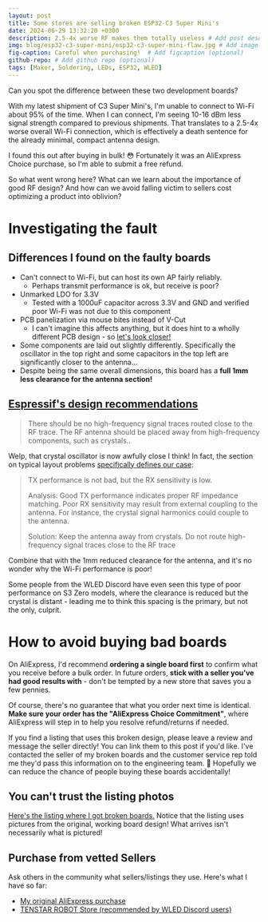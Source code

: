 ```yaml
---
layout: post
title: Some stores are selling broken ESP32-C3 Super Mini's
date: 2024-06-29 13:32:20 +0300
description: 2.5-4x worse RF makes them totally useless # Add post description (optional)
img: blog/esp32-c3-super-mini/esp32-c3-super-mini-flaw.jpg # Add image post (optional)
fig-caption: Careful when purchasing!  # Add figcaption (optional)
github-repo: # Add github repo (optional)
tags: [Maker, Soldering, LEDs, ESP32, WLED]
---
```


Can you spot the difference between these two development boards?

With my latest shipment of C3 Super Mini's, I'm unable to connect to Wi-Fi about 95% of the time. When I can connect, I'm seeing 10-16 dBm less signal strength compared to previous shipments. That translates to a 2.5-4x worse overall Wi-Fi connection, which is effectively a death sentence for the already minimal, compact antenna design.

I found this out after buying in bulk! 😳 Fortunately it was an AliExpress Choice purchase, so I'm able to submit a free refund.

So what went wrong here? What can we learn about the importance of good RF design? And how can we avoid falling victim to sellers cost optimizing a product into oblivion?

# Investigating the fault

## Differences I found on the faulty boards
* Can't connect to Wi-Fi, but can host its own AP fairly reliably.
  * Perhaps transmit performance is ok, but receive is poor?
* Unmarked LDO for 3.3V
  * Tested with a 1000uF capacitor across 3.3V and GND and verified poor Wi-Fi was not due to this component
* PCB panelization via mouse bites instead of V-Cut
  * I can't imagine this affects anything, but it does hint to a wholly different PCB design - so [let's look closer!](/assets/img/blog/esp32-c3-super-mini/esp32-c3-super-mini-flaw.jpg)
* Some components are laid out slightly differently. Specifically the oscillator in the top right and some capacitors in the top left are significantly closer to the antenna...
* Despite being the same overall dimensions, this board has a **full 1mm less clearance for the antenna section!**

## [Espressif's design recommendations](https://docs.espressif.com/projects/esp-hardware-design-guidelines/en/latest/esp32/pcb-layout-design.html#rf)
> There should be no high-frequency signal traces routed close to the RF trace. The RF antenna should be placed away from high-frequency components, such as crystals..

Welp, that crystal oscillator is now awfully close I think! In fact, the section on typical layout problems [specifically defines our case](https://docs.espressif.com/projects/esp-hardware-design-guidelines/en/latest/esp32c3/pcb-layout-design.html#tx-performance-is-not-bad-but-the-rx-sensitivity-is-low):

>TX performance is not bad, but the RX sensitivity is low.
>
>Analysis: Good TX performance indicates proper RF impedance matching. Poor RX sensitivity may result from external coupling to the antenna. For instance, the crystal signal harmonics could couple to the antenna.
>
>Solution: Keep the antenna away from crystals. Do not route high-frequency signal traces close to the RF trace

Combine that with the 1mm reduced clearance for the antenna, and it's no wonder why the Wi-Fi performance is poor!

Some people from the WLED Discord have even seen this type of poor performance on S3 Zero models, where the clearance is reduced but the crystal is distant - leading me to think this spacing is the primary, but not the only, culprit.

# How to avoid buying bad boards
On AliExpress, I'd recommend **ordering a single board first** to confirm what you receive before a bulk order. In future orders, **stick with a seller you've had good results with** - don't be tempted by a new store that saves you a few pennies.

Of course, there's no guarantee that what you order next time is identical. **Make sure your order has the "AliExpress Choice Commitment"**, where AliExpress will step in to help you resolve refund/returns if needed.

If you find a listing that uses this broken design, please leave a review and message the seller directly! You can link them to this post if you'd like. I've contacted the seller of my broken boards and the customer service rep told me they'd pass this information on to the engineering team. 🤞 Hopefully we can reduce the chance of people buying these boards accidentally!

## You can't trust the listing photos
[Here's the listing where I got broken boards.](https://www.aliexpress.us/item/3256806148201179.html) Notice that the listing uses pictures from the original, working board design! What arrives isn't necessarily what is pictured!

## Purchase from vetted Sellers
Ask others in the community what sellers/listings they use. Here's what I have so far:
* [My original AliExpress purchase](https://www.aliexpress.us/item/3256805910402296.html)
* [TENSTAR ROBOT Store (recommended by WLED Discord users)](https://www.aliexpress.us/item/3256805781327184.html)